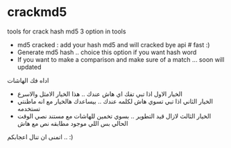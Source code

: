 # crackmd5

tools for crack hash md5
3 option in tools
- md5 cracked : add your hash md5 and will cracked bye api # fast :)
- Generate md5 hash .. choice this option if you want hash word 
- If you want to make a comparison and make sure of a match ... soon will updated

اداه فك الهاشات
- الخيار الاول اذا تبي تفك اي هاش عندك .. هذا الخيار الامثل والاسرع
- الخيار الثاني اذا تبي تسوي هاش لكلمه عندك .. بيساعدك هالخيار مع انه ماظنتي تستخدمه
- الخيار الثالث لازال قيد التطوير .. بسوي تخمين للهاشات مع مستند نصي الوقت الحالي بس اللي موجود  مطابقه نص مع هاش

اتمنى ان تنال اعجابكم ..
:)
